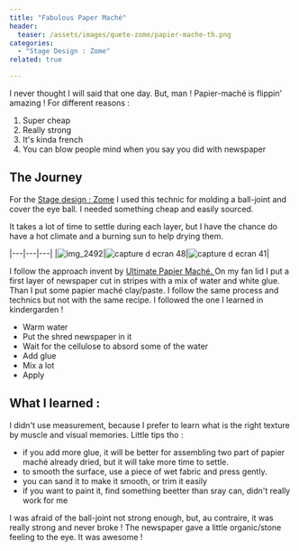 ```yaml
---
title: "Fabulous Paper Maché"
header:
  teaser: /assets/images/quete-zome/papier-mache-th.png
categories:
  - "Stage Design : Zome"
related: true

--- 
```


I never thought I will said that one day. But, man ! Papier-maché is flippin' amazing ! For different reasons :

1. Super cheap
2. Really strong
3. It's kinda french
4. You can blow people mind when you say you did with newspaper

## The Journey

For the [Stage design : Zome](https://zuperninja.github.io/blog/portfolio/quete-zome/) I used this technic for molding a ball-joint and cover the eye ball. I needed something cheap and easily sourced.

It takes a lot of time to settle during each layer, but I have the chance do have a hot climate and a burning sun to help drying them.

|---|---|---|
|![img_2492](https://user-images.githubusercontent.com/25099826/36713321-9bc35266-1bbf-11e8-9abb-98271453047c.JPG)|![capture d ecran 48](https://user-images.githubusercontent.com/25099826/36713344-af4a759e-1bbf-11e8-8d1f-47ebb9046e74.png)|![capture d ecran 41](https://user-images.githubusercontent.com/25099826/36713352-b59d720c-1bbf-11e8-8393-23de541c6c50.png)|

I follow the approach invent by [Ultimate Papier Maché. ](https://www.ultimatepapermache.com/paper-mache-clay)
On my fan lid I put a first layer of newspaper cut in stripes with a mix of water and white glue.
Than I put some papier maché clay/paste. I follow the same process and technics but not with the same recipe. I followed the one I learned in kindergarden !

- Warm water
- Put the shred newspaper in it
- Wait for the cellulose to absord some of the water
- Add glue
- Mix a lot
- Apply


## What I learned : 

I didn't use measurement, because I prefer to learn what is the right texture by muscle and visual memories. 
Little tips tho :
- if you add more glue, it will be better for assembling two part of papier maché already dried, but it will take more time to settle.
- to smooth the surface, use a piece of wet fabric and press gently.
- you can sand it to make it smooth, or trim it easily
- if you want to paint it, find something beetter than sray can, didn't really work for me

I was afraid of the ball-joint not strong enough, but, au contraire, it was really strong and never broke ! The newspaper gave a little organic/stone feeling to the eye. It was awesome !
